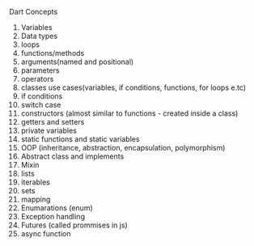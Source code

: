 Dart Concepts 
1. Variables
2. Data types
3. loops
4. functions/methods
5. arguments(named and positional)
6. parameters
7. operators
8. classes use cases(variables, if conditions, functions, for loops e.tc)
9. if conditions
10. switch case
11. constructors (almost similar to functions - created inside a class)
12. getters and setters
13. private variables
14. static functions and static variables
15. OOP (inheritance, abstraction, encapsulation, polymorphism)
16. Abstract class and implements
17. Mixin
18. lists
19. iterables
20. sets
21. mapping
22. Enumarations (enum)
23. Exception handling
24. Futures (called prommises in js)
25. async function
